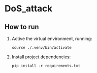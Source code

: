 # DoS_attack

## How to run

1. Active the virtual environment, running:

   ```
   source ./.venv/bin/activate
   ```

2. Install project dependencies:

   ```
   pip install -r requirements.txt
   ```
